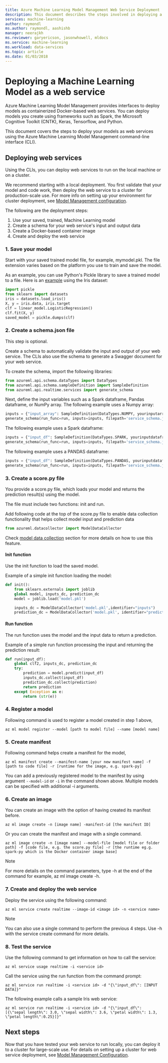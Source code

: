 ```yaml
---
title: Azure Machine Learning Model Management Web Service Deployment | Microsoft Docs
description: This document describes the steps involved in deploying a machine learning model using Azure Machine Learning model Management.
services: machine-learning
author: raymondl
ms.author: raymondl, aashishb
manager: neerajkh
ms.reviewer: garyericson, jasonwhowell, mldocs
ms.service: machine-learning
ms.workload: data-services
ms.topic: article
ms.date: 01/03/2018
---
```

# Deploying a Machine Learning Model as a web service

Azure Machine Learning Model Management provides interfaces to deploy models as containerized Docker-based web services. You can deploy models you create using frameworks such as Spark, the Microsoft Cognitive Toolkit (CNTK), Keras, Tensorflow, and Python. 

This document covers the steps to deploy your models as web services using the Azure Machine Learning Model Management command-line interface (CLI).

## Deploying web services
Using the CLIs, you can deploy web services to run on the local machine or on a cluster.

We recommend starting with a local deployment. You first validate that your model and code work, then deploy the web service to a cluster for production-scale use. For more info on setting up your environment for cluster deployment, see [Model Management configuration](deployment-setup-configuration.md). 

The following are the deployment steps:
1. Use your saved, trained, Machine Learning model
2. Create a schema for your web service's input and output data
3. Create a Docker-based container image
4. Create and deploy the web service

### 1. Save your model
Start with your saved trained model file, for example, mymodel.pkl. The file extension varies based on the platform you use to train and save the model. 

As an example, you can use Python's Pickle library to save a trained model to a file. Here is an [example](http://scikit-learn.org/stable/modules/model_persistence.html) using the Iris dataset:

```python
import pickle
from sklearn import datasets
iris = datasets.load_iris()
X, y = iris.data, iris.target
clf = linear_model.LogisticRegression()
clf.fit(X, y)  
saved_model = pickle.dumps(clf)
```

### 2. Create a schema.json file
This step is optional. 

Create a schema to automatically validate the input and output of your web service. The CLIs also use the schema to generate a Swagger document for your web service.

To create the schema, import the following libraries:

```python
from azureml.api.schema.dataTypes import DataTypes
from azureml.api.schema.sampleDefinition import SampleDefinition
from azureml.api.realtime.services import generate_schema
```
Next, define the input variables such as a Spark dataframe, Pandas dataframe, or NumPy array. The following example uses a Numpy array:

```python
inputs = {"input_array": SampleDefinition(DataTypes.NUMPY, yourinputarray)}
generate_schema(run_func=run, inputs=inputs, filepath='service_schema.json')
```
The following example uses a Spark dataframe:

```python
inputs = {"input_df": SampleDefinition(DataTypes.SPARK, yourinputdataframe)}
generate_schema(run_func=run, inputs=inputs, filepath='service_schema.json')
```

The following example uses a PANDAS dataframe:

```python
inputs = {"input_df": SampleDefinition(DataTypes.PANDAS, yourinputdataframe)}
generate_schema(run_func=run, inputs=inputs, filepath='service_schema.json')
```

### 3. Create a score.py file
You provide a score.py file, which loads your model and returns the prediction result(s) using the model.

The file must include two functions: init and run.

Add following code at the top of the score.py file to enable data collection functionality that helps collect model input and prediction data

```python
from azureml.datacollector import ModelDataCollector
```

Check [model data collection](how-to-use-model-data-collection.md) section for more details on how to use this feature.

#### Init function
Use the init function to load the saved model.

Example of a simple init function loading the model:

```python
def init():  
    from sklearn.externals import joblib
    global model, inputs_dc, prediction_dc
    model = joblib.load('model.pkl')

    inputs_dc = ModelDataCollector('model.pkl',identifier="inputs")
    prediction_dc = ModelDataCollector('model.pkl', identifier="prediction")
```

#### Run function
The run function uses the model and the input data to return a prediction.

Example of a simple run function processing the input and returning the prediction result:

```python
def run(input_df):
    global clf2, inputs_dc, prediction_dc
    try:
        prediction = model.predict(input_df)
        inputs_dc.collect(input_df)
        prediction_dc.collect(prediction)
        return prediction
    except Exception as e:
        return (str(e))
```

### 4. Register a model
Following command is used to register a model created in step 1 above,

```
az ml model register --model [path to model file] --name [model name]
```

### 5. Create manifest
Following command helps create a manifest for the model,

```
az ml manifest create --manifest-name [your new manifest name] -f [path to code file] -r [runtime for the image, e.g. spark-py]
```
You can add a previously registered model to the manifest by using argument `--model-id` or `-i` in the command shown above. Multiple models can be specified with additional -i arguments.

### 6. Create an image 
You can create an image with the option of having created its manifest before. 

```
az ml image create -n [image name] -manifest-id [the manifest ID]
```

Or you can create the manifest and image with a single command. 

```
az ml image create -n [image name] --model-file [model file or folder path] -f [code file, e.g. the score.py file] -r [the runtime eg.g. spark-py which is the Docker container image base]
```

>[!NOTE]
>For more details on the command parameters, type -h at the end of the command for example, az ml image create -h.


### 7. Create and deploy the web service
Deploy the service using the following command:

```
az ml service create realtime --image-id <image id> -n <service name>
```

>[!NOTE] 
>You can also use a single command to perform the previous 4 steps. Use -h with the service create command for more details.

### 8. Test the service
Use the following command to get information on how to call the service:

```
az ml service usage realtime -i <service id>
```

Call the service using the run function from the command prompt:

```
az ml service run realtime -i <service id> -d "{\"input_df\": [INPUT DATA]}"
```

The following example calls a sample Iris web service:

```
az ml service run realtime -i <service id> -d "{\"input_df\": [{\"sepal length\": 3.0, \"sepal width\": 3.6, \"petal width\": 1.3, \"petal length\":0.25}]}"
```

## Next steps
Now that you have tested your web service to run locally, you can deploy it to a cluster for large-scale use. For details on setting up a cluster for web service deployment, see [Model Management Configuration](deployment-setup-configuration.md). 
